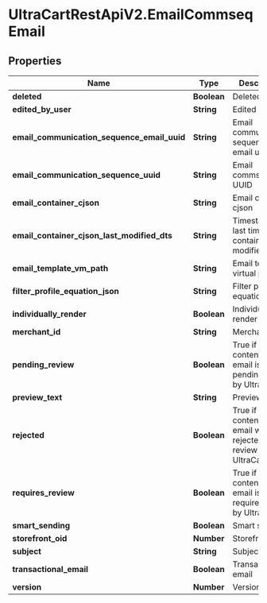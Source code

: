 # UltraCartRestApiV2.EmailCommseqEmail

## Properties
Name | Type | Description | Notes
------------ | ------------- | ------------- | -------------
**deleted** | **Boolean** | Deleted | [optional] 
**edited_by_user** | **String** | Edited by user | [optional] 
**email_communication_sequence_email_uuid** | **String** | Email communication sequence email uuid | [optional] 
**email_communication_sequence_uuid** | **String** | Email commseq UUID | [optional] 
**email_container_cjson** | **String** | Email container cjson | [optional] 
**email_container_cjson_last_modified_dts** | **String** | Timestamp the last time the container was modified. | [optional] 
**email_template_vm_path** | **String** | Email template virtual path | [optional] 
**filter_profile_equation_json** | **String** | Filter profile equation json | [optional] 
**individually_render** | **Boolean** | Individually render | [optional] 
**merchant_id** | **String** | Merchant ID | [optional] 
**pending_review** | **Boolean** | True if the content of this email is pending review by UltraCart | [optional] 
**preview_text** | **String** | Preview text | [optional] 
**rejected** | **Boolean** | True if the content of this email was rejected during review by UltraCart | [optional] 
**requires_review** | **Boolean** | True if the content of this email is requires review by UltraCart | [optional] 
**smart_sending** | **Boolean** | Smart sending | [optional] 
**storefront_oid** | **Number** | Storefront oid | [optional] 
**subject** | **String** | Subject | [optional] 
**transactional_email** | **Boolean** | Transactional email | [optional] 
**version** | **Number** | Version | [optional] 


